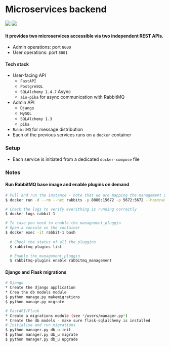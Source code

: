 # Microservices backend
<p align="left">
     <img src="https://img.shields.io/github/license/rafapi/backend-microservices">
     <img src="https://img.shields.io/github/last-commit/rafapi/backend-microservices">
</p>

#### It provides two microservices accessible via two independent REST APIs.
* Admin operations: port `8000`
* User operations: port `8001`

#### Tech stack
*  User-facing API
   * `FastAPI`
   * `PostgreSQL`
   * `SQLAlchemy 1.4.7` Async
   * `aio-pika` for async communication with RabbitMQ
*  Admin API
    * `Django`
    * `MySQL`
    * `SQLAlchemy 1.3`
    * `pika`
* `RabbitMQ` for message distribution
* Each of the previous services runs on a `docker` container

### Setup
* Each service is initiated from a dedicated `docker-compose` file

### Notes
#### Run RabbitMQ base image and enable plugins on demand
```bash
# Pull and run the instance - note that we are mapping the management port (8080) so that the web interface is available right away
$ docker run -d --rm --net rabbits -p 8080:15672 -p 5672:5672 --hostname rabbit-1 --name rabbit-1 rabbitmq:3.8
```  
```bash
# Check the logs to verify everithing is running correctly
$ docker logs rabbit-1
```
```bash
# In case you need to enable the management_pluggin
# Open a console on the container
$ docker exec -it rabbit-1 bash
  
  # Check the status of all the pluggins
  $ rabbitmq-plugins list

  # Enable the management_pluggin
  $ rabbitmq-plugins enable rabbitmq_management
```
#### Django and Flask migrations
```bash
# Django
* Create the django application 
* Crea the db models module
$ python manage.py makemigrations
$ python manage.py migrate
```
```bash
# FastAPI/Flask
* Create a migrations module (see */users/manager.py*)
* Create the db models - make sure flask-sqlalchemy is installed
# Initialise and run migrations
$ python manager.py db_u init
$ python manager.py db_u migrate
$ python manager.py db_u upgrade
```
